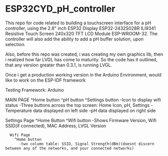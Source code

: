 # ESP32CYD_pH_controller
This repo for code related to building a touchscreen interface for a pH controller, using the 2.8" inch ESP32 Display ESP32-2432S028R ILI9341 Resistive Touch Screen 240x320 TFT LCD Module ESP-WROOM-32. The controller will also add the ability to add a pH buffer solution, upon selection. 

Also, before this repo was created, i was creating my own graphics lib, then i realized how far LVGL has come to maturity. So the code has it outlined, that any version greater than 0.3.1, is running LVGL. 


Once i get a production working version in the Arduino Environment, would like to work on the ESP-IDF framework

  Testing Framework: Arduino

MAIN PAGE
  ^Home button
  ^pH button
  ^Settings button
    -Icon to display wifi status
    -Three buttons across the top screen: Home Icon, pH, Settings
    -Temperature data displayed on left side
    -pH data displayed on right side

  

Settings Page
      ^Home Button
      ^Wifi button
        -Shows Firmware Version, Wifi SSID(if connected), MAC Address, LVGL Version

      Wifi Page
        ^Home button
          -two column table: SSID, Signal Strength(dBm)(doesnt discern between any of the networks, and your connected networks)
